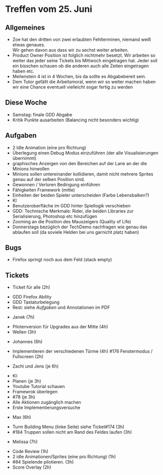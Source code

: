 # Treffen vom 25. Juni

## Allgemeines

* Zoe hat den dritten von zwei erlaubten Fehlterminen, niemand  weiß etwas genaues.  
Wir gehen davon aus dass wir zu sechst weiter arbeiten.
* Product Owner Position ist folglich nichtmehr besetzt. Wir arbeiten so weiter das jeder seine Tickets bis Mittwoch eingetragen hat. Jeder soll ein bisschen schauen ob die anderen auch alle Zeiten eingetragen haben etc.
* Meilenstein 4 ist in 4 Wochen, bis da sollte es Abgabebereit sein.
* Dem Tutor gefällt die Arbeitsmoral, wenn wir so weiter machen haben wir eine Chance eventuell vielleicht sogar fertig zu werden


## Diese Woche

* Samstag: finale GDD Abgabe
 * Kritik Punkte ausarbeiten (Balancing nicht besonders wichtig)

## Aufgaben

* 2 Idle Animation (eine pro Richtung)
* Überlegung einen Debug Modus einzuführen (der alle Visualisierungen übernimmt)
* graphisches Anzeigen von den Bereichen auf der Lane an der die Minions hinwollen
* Minions sollen untereinander kollidieren, damit nicht mehrere Sprites genau auf der selben Position sind.
* Gewonnen / Verloren Bedingung einführen
* Fähigkeiten Framework (mitte)
* Einheiten der beiden Spieler unterscheiden (Farbe Lebensbalken?)
* KI
* Benutzeroberfläche im GDD hinter Spiellogik verschieben
* GDD: Technische Merkmale: Rider, die beiden Libraries zur Serialisierung, Photoshop etc hinzufügen
* Zooming an die Position des Mauszeigers (Quality of Life)
* Donnerstags bezüglich der TechDemo nachfragen wie genau das ablaufen soll (da soviele Helden bei uns garnicht platz haben)

## Bugs

* Firefox springt noch aus dem Feld (stack empty)

## Tickets

+ Ticket für alle (2h)
 * GDD Firefox Ability
 * GDD Tastaturbelegung
 * Rest: siehe _Aufgaben_ und Annotationen im PDF

+ Janek (7h)
 * Pilotenversion für Upgrades aus der Mitte (4h)
 * Wellen (3h)

+ Johannes (6h)
 * Implementieren der verschiedenen Türme (4h)
  #176 Fenstermodus / Fullscreen (2h)

+ Zachi und Jens (je 6h)
 * KI:
  * Planen (je 3h)
   * Youtube Tutorial schauen
   * Framewrok überlegen
  * #78 (je 3h)
   * Alle Aktionen zugänglich machen
   * Erste Implementierungsversuche

+ Max (6h)
 * Turm Building Menu (linke Seite) siehe Ticket#174 (3h)
 * #184 Truppen sollen nicht am Rand des Feldes laufen (3h)

+ Melissa (7h)
 * Code Review (1h)
 * 2 idle Animationen/Sprites (eine pro Richtung) (1h)
 * #84 Spielende pilotieren. (3h)
 * Score Overlay (2h)
